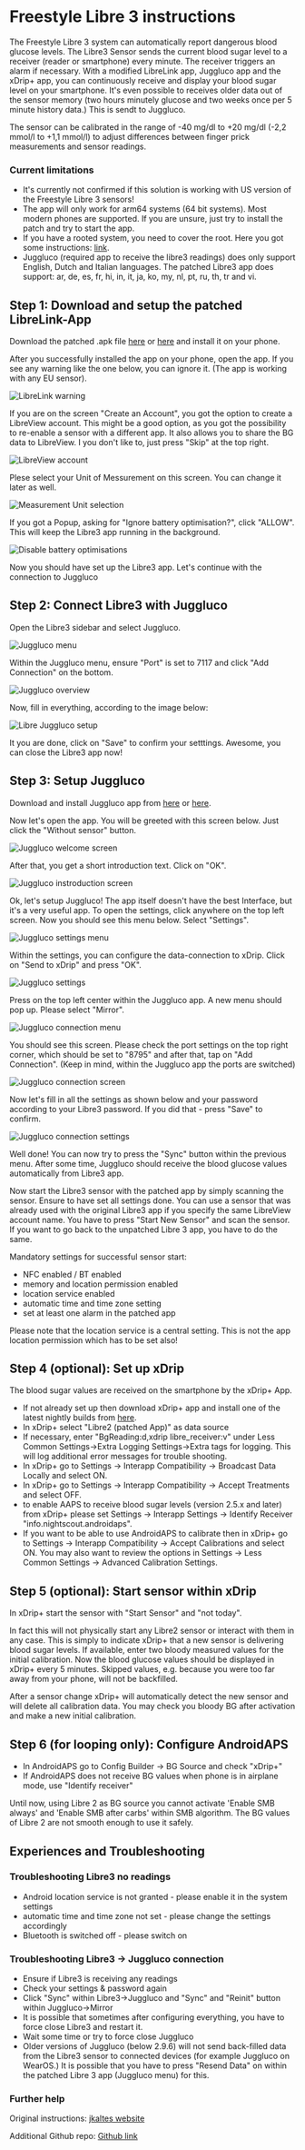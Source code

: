 # Freestyle Libre 3 instructions

The Freestyle Libre 3 system can automatically report dangerous blood glucose levels. The Libre3 Sensor sends the current blood sugar level to a receiver (reader or smartphone) every minute. The receiver triggers an alarm if necessary. With a modified LibreLink app, Juggluco app and the xDrip+ app, you can continuously receive and display your blood sugar level on your smartphone. It's even possible to receives older data out of the sensor memory (two hours minutely glucose and two weeks once per 5 minute history data.) This is sendt to Juggluco.

The sensor can be calibrated in the range of -40 mg/dl to +20 mg/dl (-2,2 mmol/l to +1,1 mmol/l) to adjust differences between finger prick measurements and sensor readings.

### Current limitations

- It's currently not confirmed if this solution is working with US version of the Freestyle Libre 3 sensors!
- The app will only work for arm64 systems (64 bit systems). Most modern phones are supported. If you are unsure, just try to install the patch and try to start the app.
- If you have a rooted system, you need to cover the root. Here you got some instructions: [link](https://www.reddit.com/r/Freestylelibre/comments/s22vlr/comment/hw2p4th/?utm_source=share&utm_medium=web2x&context=3).
- Juggluco (required app to receive the libre3 readings) does only support English, Dutch and Italian languages. The patched Libre3 app does support: ar, de, es, fr, hi, in, it, ja, ko, my, nl, pt, ru, th, tr and vi.

## Step 1: Download and setup the patched LibreLink-App

Download the patched .apk file [here](../../versions/latest/Libre-3-patch.apk?raw=1) or [here](https://apkfab.com/libre-3/com.freestylelibre3.app.de/apk?h=142cfbb2e0b1f10cd280408b10c5a5127e46e00e78d7775dae382529921487e9) and install it on your phone.

After you successfully installed the app on your phone, open the app. If you see any warning like the one below, you can ignore it. (The app is working with any EU sensor).

![LibreLink warning](../images/step_1.jpg)

If you are on the screen "Create an Account", you got the option to create a LibreView account. This might be a good option, as you got the possibility to re-enable a sensor with a different  app. It also allows you to share the BG data to LibreView. I you don't like to, just press "Skip" at the top right.

![LibreView account](../images/step_2.jpg)

Plese select your Unit of Messurement on this screen. You can change it later as well.

![Measurement Unit selection](../images/step_3.jpg)

If you got a Popup, asking for "Ignore battery optimisation?", click "ALLOW". This will keep the Libre3 app running in the background.

![Disable battery optimisations](../images/step_4.jpg)

Now you should have set up the Libre3 app. Let's continue with the connection to Juggluco

## Step 2: Connect Libre3 with Juggluco

Open the Libre3 sidebar and select Juggluco.

![Juggluco menu](../images/step_5.jpg)

Within the Juggluco menu, ensure "Port" is set to 7117 and click "Add Connection" on the bottom.

![Juggluco overview](../images/step_6.jpg)

Now, fill in everything, according to the image below:

![Libre Juggluco setup](../images/step_7.jpg)

It you are done, click on "Save" to confirm your setttings. Awesome, you can close the Libre3 app now!

## Step 3: Setup Juggluco

Download and install Juggluco app from [here](../../versions/latest/Juggluco.apk?raw=1) or [here](https://apkfab.com/juggluco/tk.glucodata/apk?h=1fc401ff9fbe7f56e6a0a7068fed6da96592b13757c3b05cddff893d813e18fd).

Now let's open the app. You will be greeted with this screen below. Just click the "Without sensor" button.

![Juggluco welcome screen](../images/step_8.jpg)

After that, you get a short introduction text. Click on "OK".

![Juggluco instroduction screen](../images/step_9.jpg)

Ok, let's setup Juggluco! The app itself doesn't have the best Interface, but it's a very useful app. To open the settings, click anywhere on the top left screen. Now you should see this menu below. Select "Settings".

![Juggluco settings menu](../images/step_10.jpg)

Within the settings, you can configure the data-connection to xDrip. Click on "Send to xDrip" and press "OK".

![Juggluco settings](../images/step_11.jpg)

Press on the top left center within the Juggluco app. A new menu should pop up. Please select "Mirror".

![Juggluco connection menu](../images/step_12.jpg)

You should see this screen. Please check the port settings on the top right corner, which should be set to "8795" and after that, tap on "Add Connection". (Keep in mind, within the Juggluco app the ports are switched)

![Juggluco connection screen](../images/step_13.jpg)

Now let's fill in all the settings as shown below and your password according to your Libre3 password. If you did that - press "Save" to confirm.

![Juggluco connection settings](../images/step_14.jpg)

Well done! You can now try to press the "Sync" button within the previous menu. After some time, Juggluco should receive the blood glucose values automatically from Libre3 app.

Now start the Libre3 sensor with the patched app by simply scanning the sensor. Ensure to have set all settings done. You can use a sensor that was already used with the original Libre3 app if you specify the same LibreView account name. You have to press "Start New Sensor" and scan the sensor. If you want to go back to the unpatched Libre 3 app, you have to do the same.

Mandatory settings for successful sensor start:

- NFC enabled / BT enabled
- memory and location permission enabled
- location service enabled
- automatic time and time zone setting
- set at least one alarm in the patched app

Please note that the location service is a central setting. This is not the app location permission which has to be set also!

## Step 4 (optional): Set up xDrip

The blood sugar values are received on the smartphone by the xDrip+ App.

- If not already set up then download xDrip+ app and install one of the latest nightly builds from [here](https://github.com/NightscoutFoundation/xDrip/releases).
- In xDrip+ select "Libre2 (patched App)" as data source
- If necessary, enter "BgReading:d,xdrip libre_receiver:v" under Less Common Settings->Extra Logging Settings->Extra tags for logging. This will log additional error messages for trouble shooting.
- In xDrip+ go to Settings -> Interapp Compatibility -> Broadcast Data Locally and select ON.
- In xDrip+ go to Settings -> Interapp Compatibility -> Accept Treatments and select OFF.
- to enable AAPS to receive blood sugar levels (version 2.5.x and later) from xDrip+ please set Settings -> Interapp Settings -> Identify Receiver "info.nightscout.androidaps".
- If you want to be able to use AndroidAPS to calibrate then in xDrip+ go to Settings -> Interapp Compatibility -> Accept Calibrations and select ON. You may also want to review the options in Settings -> Less Common Settings -> Advanced Calibration Settings.

## Step 5 (optional): Start sensor within xDrip

In xDrip+ start the sensor with "Start Sensor" and "not today".

In fact this will not physically start any Libre2 sensor or interact with them in any case. This is simply to indicate xDrip+ that a new sensor is delivering blood sugar levels. If available, enter two bloody measured values for the initial calibration. Now the blood glucose values should be displayed in xDrip+ every 5 minutes. Skipped values, e.g. because you were too far away from your phone, will not be backfilled.

After a sensor change xDrip+ will automatically detect the new sensor and will delete all calibration data. You may check you bloody BG after activation and make a new initial calibration.

## Step 6 (for looping only): Configure AndroidAPS

- In AndroidAPS go to Config Builder -> BG Source and check "xDrip+"
- If AndroidAPS does not receive BG values when phone is in airplane mode, use "Identify receiver"

Until now, using Libre 2 as BG source you cannot activate 'Enable SMB always' and 'Enable SMB after carbs' within SMB algorithm. The BG values of Libre 2 are not smooth enough to use it safely.

## Experiences and Troubleshooting

### Troubleshooting Libre3 no readings

- Android location service is not granted - please enable it in the system settings
- automatic time and time zone not set - please change the settings accordingly
- Bluetooth is switched off - please switch on

### Troubleshooting Libre3 -> Juggluco connection

- Ensure if Libre3 is receiving any readings
- Check your settings & password again
- Click "Sync" within Libre3->Juggluco and "Sync" and "Reinit" button within Juggluco->Mirror
- It is possible that sometimes after configuring everything, you have to force close Libre3 and restart it.
- Wait some time or try to force close Juggluco
- Older versions of Juggluco (below 2.9.6) will not send back-filled data from the Libre3 sensor to connected devices (for example Juggluco on WearOS.) It is possible that you have to press "Resend Data" on within the patched Libre 3 app (Juggluco menu) for this.

### Further help

Original instructions: [jkaltes website](http://jkaltes.byethost16.com/Juggluco/libre3/)

Additional Github repo: [Github link](https://github.com/maheini/FreeStyle-Libre-3-patch)
